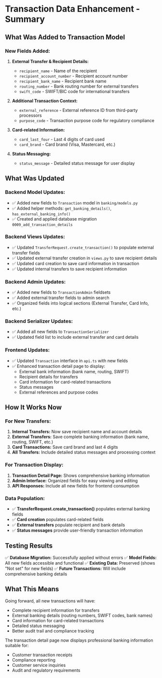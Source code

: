 # Transaction Data Enhancement - Summary

## What Was Added to Transaction Model

### New Fields Added:
1. **External Transfer & Recipient Details:**
   - `recipient_name` - Name of the recipient
   - `recipient_account_number` - Recipient account number
   - `recipient_bank_name` - Recipient bank name
   - `routing_number` - Bank routing number for external transfers
   - `swift_code` - SWIFT/BIC code for international transfers

2. **Additional Transaction Context:**
   - `external_reference` - External reference ID from third-party processors
   - `purpose_code` - Transaction purpose code for regulatory compliance

3. **Card-related Information:**
   - `card_last_four` - Last 4 digits of card used
   - `card_brand` - Card brand (Visa, Mastercard, etc.)

4. **Status Messaging:**
   - `status_message` - Detailed status message for user display

## What Was Updated

### Backend Model Updates:
- ✅ Added new fields to `Transaction` model in `banking/models.py`
- ✅ Added helper methods: `get_banking_details()`, `has_external_banking_info()`
- ✅ Created and applied database migration `0009_add_transaction_details`

### Backend Views Updates:
- ✅ Updated `TransferRequest.create_transaction()` to populate external transfer fields
- ✅ Updated external transfer creation in `views.py` to save recipient details
- ✅ Updated card creation to save card information in transaction
- ✅ Updated internal transfers to save recipient information

### Backend Admin Updates:
- ✅ Added new fields to `TransactionAdmin` fieldsets
- ✅ Added external transfer fields to admin search
- ✅ Organized fields into logical sections (External Transfer, Card Info, etc.)

### Backend Serializer Updates:
- ✅ Added all new fields to `TransactionSerializer`
- ✅ Updated field list to include external transfer and card details

### Frontend Updates:
- ✅ Updated `Transaction` interface in `api.ts` with new fields
- ✅ Enhanced transaction detail page to display:
  - External bank information (bank name, routing, SWIFT)
  - Recipient details for transfers
  - Card information for card-related transactions
  - Status messages
  - External references and purpose codes

## How It Works Now

### For New Transfers:
1. **Internal Transfers:** Now save recipient name and account details
2. **External Transfers:** Save complete banking information (bank name, routing, SWIFT, etc.)
3. **Card Transactions:** Save card brand and last 4 digits
4. **All Transfers:** Include detailed status messages and processing context

### For Transaction Display:
1. **Transaction Detail Page:** Shows comprehensive banking information
2. **Admin Interface:** Organized fields for easy viewing and editing
3. **API Responses:** Include all new fields for frontend consumption

### Data Population:
- ✅ **TransferRequest.create_transaction()** populates external banking fields
- ✅ **Card creation** populates card-related fields
- ✅ **External transfers** populate recipient and bank details
- ✅ **Status messages** provide user-friendly transaction information

## Testing Results

✅ **Database Migration:** Successfully applied without errors
✅ **Model Fields:** All new fields accessible and functional
✅ **Existing Data:** Preserved (shows "Not set" for new fields)
✅ **Future Transactions:** Will include comprehensive banking details

## What This Means

Going forward, all new transactions will have:
- Complete recipient information for transfers
- External banking details (routing numbers, SWIFT codes, bank names)
- Card information for card-related transactions
- Detailed status messaging
- Better audit trail and compliance tracking

The transaction detail page now displays professional banking information suitable for:
- Customer transaction receipts
- Compliance reporting
- Customer service inquiries
- Audit and regulatory requirements
